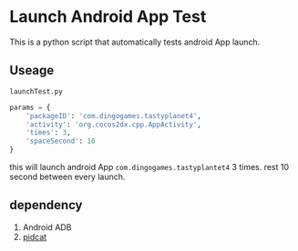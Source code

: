 # Launch Android App Test

This is a python script that automatically tests android App launch.


## Useage

`launchTest.py`

```python
params = {
    'packageID': 'com.dingogames.tastyplanet4',
    'activity': 'org.cocos2dx.cpp.AppActivity',
    'times': 3,
    'spaceSecond': 10
}
```

this will launch android App `com.dingogames.tastyplantet4` 3 times. rest 10 second between every launch.


## dependency

1. Android ADB
2. [pidcat](https://github.com/JakeWharton/pidcat)

